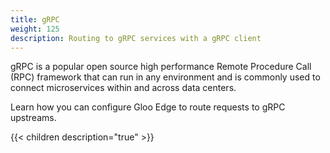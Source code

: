 ```yaml
---
title: gRPC
weight: 125
description: Routing to gRPC services with a gRPC client
---
```


gRPC is a popular open source high performance Remote Procedure Call (RPC) framework that can run in any environment and is commonly used to connect microservices within and across data centers. 

Learn how you can configure Gloo Edge to route requests to gRPC upstreams. 


{{< children description="true" >}}
